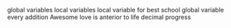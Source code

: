 global variables
local variables
local variable for best school
global variable
every addition
Awesome
love is anterior to life
decimal
progress

